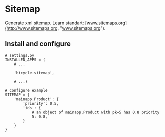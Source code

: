 # Sitemap

Generate xml sitemap. Learn standart: [www.sitemaps.org](http://www.sitemaps.org, "www.sitemaps.org").

## Install and configure

    # settings.py
    INSTALLED_APPS = (
        # ...

        'bicycle.sitemap',
        
        # ...)

    # configure example
    SITEMAP = {
        'mainapp.Product': {
            'priority': 0.5,
            'ids': {
                # an object of mainapp.Product with pk=5 has 0.8 priority
                5: 0.8,
            }
        }
    }